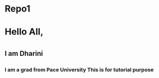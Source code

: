 # Repo1
<H1>Hello All,<H1/>
  <H2> I am Dharini <H2/>
  <H3> I am a grad from Pace University
    This is for tutorial purpose<H3/>  
  

